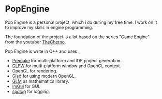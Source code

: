 # PopEngine
Pop Engine is a personal project, which i do during my free time.
I work on it to improve my skills in engine programming.

The foundation of the project is a lot based on the series "Game Engine" from the youtuber [TheCherno](https://github.com/TheCherno).

Pop Engine is write in C++ and uses :
- [Premake](https://premake.github.io/) for multi-platform and IDE project generation.
- [GLFW](https://www.glfw.org/) for multi-platform window and OpenGL context.
- OpenGL for rendering.
- [Glad](https://glad.dav1d.de/) for using modern OpenGL.
- [GLM](https://github.com/g-truc/glm) as mathematics library.
- [ImGui](https://github.com/ocornut/imgui) for GUI.
- [spdlog](https://github.com/gabime/spdlog) for logging.
